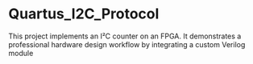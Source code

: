 # Quartus_I2C_Protocol
This project implements an I²C counter on an FPGA. It demonstrates a professional hardware design workflow by integrating a custom Verilog  module 
